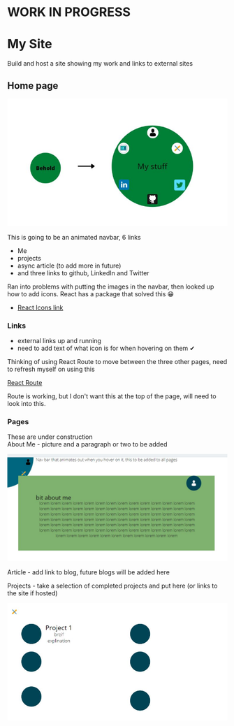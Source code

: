 # WORK IN PROGRESS
# My Site

Build and host a site showing my work and links to external sites


## Home page

<img src="./src/media/HomPage.JPG" />

This is going to be an animated navbar, 6 links 

- Me
- projects
- async article (to add more in future)
- and three links to github, LinkedIn and Twitter

Ran into problems with putting the images in the navbar, then looked up how to add icons. React has a package that solved this 😁

- [React Icons link](https://dev.to/kevsmss/easiest-way-to-use-icons-in-react-h0o)

### Links 
- external links up and running
- need to add text of what icon is for when hovering on them ✔

Thinking of using React Route to move between the three other pages, need to refresh myself on using this

[React Route](https://reactrouter.com/web/guides/quick-start)

Route is working, but I don't want this at the top of the page, will need to look into this.

### Pages

These are under construction  
About Me - picture and a paragraph or two to be added

<img src="./src/media/AboutMe.JPG" />

Article - add link to blog, future blogs will be added here

Projects - take a selection of completed projects and put here (or links to the site if hosted)

<img src="./src/media/ProjectsPage.JPG" />

